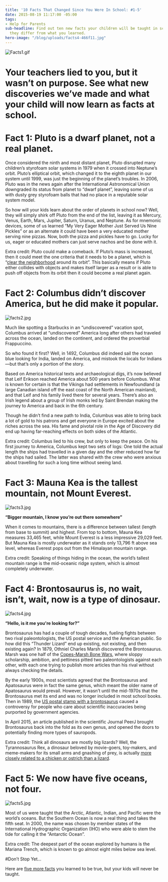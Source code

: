 ```yaml
---
title: '10 Facts That Changed Since You Were In School: #1-5'
date: 2015-08-19 11:17:00 -05:00
tags:
- Help for Parents
sub-headline: Find out ten new facts your children will be taught in school, and how
  they differ from what you learned.
hero-image: "/blog/uploads/facts4-466f11.jpg"
---
```


![Facts1.gif](/blog/uploads/Facts1.gif)

# Your teachers lied to you, but it wasn’t on purpose. See what new discoveries we’ve made and what your child will now learn as facts at school.

# Fact 1: Pluto is a dwarf planet, not a real planet.

Once considered the ninth and most distant planet, Pluto disrupted many children’s styrofoam solar systems in 1979 when it crossed into Neptune’s orbit. Pluto’s elliptical orbit, which changed it to the eighth planet in our system until 1999, was just the beginning of the planet’s troubles. In 2006, Pluto was in the news again after the International Astronomical Union downgraded its status from planet to “dwarf planet”, leaving some of us with dusty grey styrofoam balls that had no place in a reputable solar system model.

So how will your kids learn about the order of planets in school now? Well, they will simply shirk off Pluto from the end of the list, leaving it as Mercury, Venus, Earth, Mars, Jupiter, Saturn, Uranus, and Neptune. As for mnemonic devices, some of us learned “My Very Eager Mother Just Served Us Nine Pickles” or as an alternate it could have been a very educated mother serving nine pizzas. Now, both the pizza and pickles have to go. Lucky for us, eager or educated mothers can just serve nachos and be done with it.

Extra credit: Pluto could make a comeback. If Pluto’s mass is increased, then it could meet the one criteria that it needs to be a planet, which is “[clear the neighborhood](https://en.wikipedia.org/wiki/Clearing_the_neighbourhood) around its orbit”. This basically means if Pluto either collides with objects and makes itself larger as a result or is able to push off objects from its orbit then it could become a real planet again.

# Fact 2: Columbus didn’t discover America, but he did make it popular.

![facts2.jpg](/blog/uploads/facts2.jpg)

Much like spotting a Starbucks in an “undiscovered” vacation spot, Columbus arrived at “undiscovered” America long after others had traveled across the ocean, landed on the continent, and ordered the proverbial Frappuccino.

So who found it first? Well, in 1492, Columbus did indeed sail the ocean blue looking for India, landed on America, and mistook the locals for Indians—but that’s only a portion of the story.

Based on America historical texts and archaeological digs, it’s now believed that Leif Erikson reached America about 500 years before Columbus. What is known for certain is that the Vikings had settlements in Newfoundland (a large Canadian island off the east coast of the North American mainland), and that Leif and his family lived there for several years. There’s also an Irish legend about a group of Irish monks led by Saint Brendan making the journey to America and back in the 6th century.

Though he didn’t find a new path to India, Columbus was able to bring back a lot of gold to his patrons and get everyone in Europe excited about the riches across the sea. His fame and pivotal role in the Age of Discovery did end up having far-reaching effects on both sides of the Atlantic.

Extra credit: Columbus lied to his crew, but only to keep the peace. On his first journey to America, Columbus kept two sets of logs: One told the actual length the ships had travelled in a given day and the other reduced how far the ships had sailed. The latter was shared with the crew who were anxious about travelling for such a long time without seeing land.

# Fact 3: Mauna Kea is the tallest mountain, not Mount Everest.

![facts3.jpg](/blog/uploads/facts3.jpg)

**“Bigger mountain, I know you’re out there somewhere”**

When it comes to mountains, there is a difference between tallest (length from base to summit) and highest. From top to bottom, Mauna Kea measures 33,465 feet, while Mount Everest is a less impressive 29,029 feet. But Mauna Kea is mostly underwater as it stands only 13,796 ft above sea level, whereas Everest pops out from the Himalayan mountain range.

Extra credit: Speaking of things hiding in the ocean, the world’s tallest mountain range is the mid-oceanic ridge system, which is almost completely underwater.

# Fact 4: Brontosaurus is, no wait, isn’t, wait, now is a type of dinosaur.

![facts4.jpg](/blog/uploads/facts4.jpg)

**“Hello, is it me you're looking for?”**

Brontosaurus has had a couple of tough decades, fueling fights between two rival paleontologists, the US postal service and the American public. So how did this “Thunder Lizard” end up existing, not existing, and then existing again? In 1879, Othniel Charles Marsh discovered the Brontosaurus. Marsh was one half of the [Copes-Marsh Bone Wars](https://en.wikipedia.org/wiki/Bone_Wars), where sloppy scholarship, ambition, and pettiness pitted two paleontologists against each other, with each one trying to publish more articles than his rival without always checking the details.

By the early 1900s, most scientists agreed that the Brontosaurus and Apatosaurus were in fact the same genus, which meant the older name of Apatosaurus would prevail. However, it wasn’t until the mid-1970s that the Brontosaurus met its end and was no longer included in most school books. Then in 1989, the [US postal stamp with a brontosaurus](http://www.nytimes.com/1989/09/18/us/use-of-extinct-name-rattles-dinosaur-lobby.html) caused a controversy for people who care about scientific inaccuracies being purported by government agencies.

In April 2015, an article published in the scientific Journal PeerJ brought Brontosaurus back into the fold as its own genus, and opened the doors to potentially finding more types of sauropods.

Extra credit: Think all dinosaurs are mostly big lizards? Well, the Tyrannosaurus Rex, a dinosaur beloved by movie-goers, toy-makers, and meme-makers for its small arms and gnashing of prey, is actually [more closely related to a chicken or ostrich than a lizard](http://news.nationalgeographic.com/news/2008/04/080424-trex-mastodon.html).

# Fact 5: We now have five oceans, not four.

![facts5.jpg](/blog/uploads/facts5.jpg)

Most of us were taught that the Arctic, Atlantic, Indian, and Pacific were the world’s oceans. But the Southern Ocean is now a real thing and takes the fifth seat. In 2000, the name was chosen by member states of the International Hydrographic Organization (IHO) who were able to stem the tide for calling it the “Antarctic Ocean”.

Extra credit: The deepest part of the ocean explored by humans is the Mariana Trench, which is known to go almost eight miles below sea level.

#Don’t Stop Yet...

Here are [five more facts](https://www.wyzant.com/blog/10_facts_that_changed_part_two) you learned to be true, but your kids will never be taught.